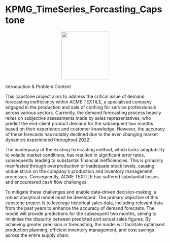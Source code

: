 # KPMG_TimeSeries_Forcasting_Capstone


<div align="center">
  <img src="https://1000marcas.net/wp-content/uploads/2022/06/KPMG-Logo.png" width="150" height="150">
</div>


Introduction & Problem Context

This capstone project aims to address the critical issue of demand forecasting inefficiency within ACME TEXTILE, a specialised company engaged in the production and sale of clothing for service professionals across various sectors. Currently, the demand forecasting process heavily relies on subjective assessments made by sales representatives, who predict the end-client product demand for the subsequent two months based on their experience and customer knowledge. However, the accuracy of these forecasts has notably declined due to the ever-changing market dynamics experienced throughout 2022.

The inadequacy of the existing forecasting method, which lacks adaptability to volatile market conditions, has resulted in significant error rates, subsequently leading to substantial financial inefficiencies. This is primarily manifested through overproduction or inadequate stock levels, causing undue strain on the company's production and inventory management processes. Consequently, ACME TEXTILE has suffered substantial losses and encountered cash flow challenges.

To mitigate these challenges and enable data-driven decision-making, a robust analytical model must be developed. The primary objective of this capstone project is to leverage historical sales data, including relevant data from the past years to enhance the accuracy of demand forecasts. The model will provide predictions for the subsequent two months, aiming to minimise the disparity between predicted and actual sales figures. By achieving greater precision in forecasting, the model will facilitate optimised production planning, efficient inventory management, and cost savings across the entire supply chain.

